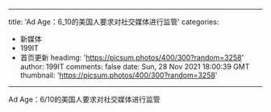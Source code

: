 
---
title: 'Ad Age：6_10的美国人要求对社交媒体进行监管'
categories: 
 - 新媒体
 - 199IT
 - 首页更新
headimg: 'https://picsum.photos/400/300?random=3258'
author: 199IT
comments: false
date: Sun, 28 Nov 2021 18:00:39 GMT
thumbnail: 'https://picsum.photos/400/300?random=3258'
---

<div>   
Ad Age：6/10的美国人要求对社交媒体进行监管  
</div>
            
